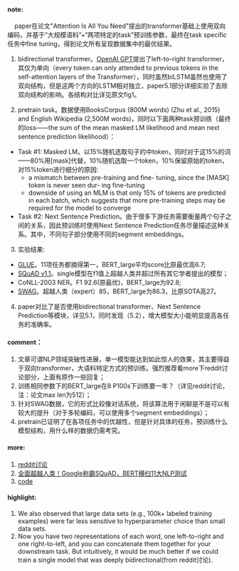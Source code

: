 #### note:
&nbsp;&nbsp;&nbsp;&nbsp;paper在论文"Attention Is All You Need"提出的transformer基础上使用双向编码，并基于“大规模语料”+“两项特定的task”预训练参数，最终在task specific任务中fine tuning，得到论文所有呈现数据集中的最优结果。
  1. bidirectional transformer。[OpenAI GPT](https://blog.openai.com/language-unsupervised/)提出了left-to-right transformer，其仅为单向（every token can only attended to previous tokens in the self-attention layers of the Transformer），同时虽然biLSTM虽然也使用了双向结构，但是这两个方向的LSTM相对独立，paper5.1部分详细实验了去除双向结构的影响。各结构对比详见原文fig1。

  2. pretrain task。数据使用BooksCorpus (800M words) (Zhu et al., 2015) and English Wikipedia (2,500M words)，同时以下面两种task预训练（最终的loss——the sum of the mean masked LM likelihood and mean next sentence prediction likelihood）：

  + Task #1: Masked LM。以15%随机选取句子的中token，同时对于这15%的词——80%用[mask]代替，10%随机选取一个token，10%保留原始的token，对15%token进行细分的原因:
     + a mismatch between pre-training and fine- tuning, since the [MASK] token is never seen dur- ing fine-tuning
     + downside of using an MLM is that only 15% of tokens are predicted in each batch, which suggests that more pre-training steps may be required for the model to converge
  + Task #2: Next Sentence Prediction。由于很多下游任务需要衡量两个句子之间的关系，因此预训练时使用Next Sentence Prediction任务尽量描述这种关系。其中，不同句子部分使用不同的segment embeddings。
  
  3. 实验结果:
  + [GLUE](https://gluebenchmark.com/leaderboard)。11项任务都摘得第一，BERT_large平均score比原最优高6.7;
  + [SQuAD v1.1](https://rajpurkar.github.io/SQuAD-explorer/)。single模型在f1值上超越人类并超过所有其它学者提出的模型；
  + CoNLL-2003 NER。F1 92.6(原最优)，BERT_large为92.8;
  + [SWAG](https://leaderboard.allenai.org/swag/submissions/public)。超越人类（expert）85，BERT_large为86.3，比原SOTA高27。
  
  4. paper对比了是否使用bidirectional transformer、Next Sentence Prediction等模块，详见5.1，同时发现（5.2），增大模型大小能明显提高各任务的准确率。

#### comment：
  1. 文章可谓NLP领域突破性进展，单一模型能达到如此惊人的效果，其主要得益于双向transformer，大语料特定方式的预训练。强烈推荐看more下reddit讨论部分，上面有原作一些回复；
  2. 训练相同参数下的BERT_large在8 P100s下训练要一年？（详见reddit讨论，注：论文max len为512）；
  3. 针对SWAG数据，它的形式比较像对话系统，将该算法用于闲聊是不是可以有较大的提升（对于多轮编码，可以使用多个segment embeddings）；
  4. pretrain已证明了在各项任务中的优越性，但是针对具体的任务，预训练什么模型结构，用什么样的数据仍需考究。

#### more:
  1. [reddit讨论](https://www.reddit.com/r/MachineLearning/comments/9nfqxz/r_bert_pretraining_of_deep_bidirectional/)
  2. [全面超越人类！Google称霸SQuAD，BERT横扫11大NLP测试](http://www.qianjia.com/html/2018-10/13_307585.html)
  3. [code](https://github.com/google-research/bert)

#### highlight:
  1. We also observed that large data sets (e.g., 100k+ labeled training examples) were far less sensitive to hyperparameter choice than small data sets.
  2. Now you have two representations of each word, one left-to-right and one right-to-left, and you can concatenate them together for your downstream task. But intuitively, it would be much better if we could train a single model that was deeply bidirectional(from reddit讨论).
